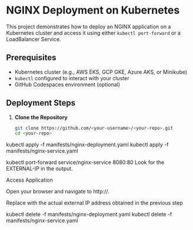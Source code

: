 # NGINX Deployment on Kubernetes

This project demonstrates how to deploy an NGINX application on a Kubernetes cluster and access it using either `kubectl port-forward` or a LoadBalancer Service.

## Prerequisites

- Kubernetes cluster (e.g., AWS EKS, GCP GKE, Azure AKS, or Minikube)
- `kubectl` configured to interact with your cluster
- GitHub Codespaces environment (optional)

## Deployment Steps

1. **Clone the Repository**

   ```bash
   git clone https://github.com/<your-username>/<your-repo>.git
   cd <your-repo>

kubectl apply -f manifests/nginx-deployment.yaml
kubectl apply -f manifests/nginx-service.yaml

kubectl port-forward service/nginx-service 8080:80
Look for the EXTERNAL-IP in the output.

Access Application

Open your browser and navigate to http://<EXTERNAL-IP>.

Replace <EXTERNAL-IP> with the actual external IP address obtained in the previous step

kubectl delete -f manifests/nginx-deployment.yaml
kubectl delete -f manifests/nginx-service.yaml

